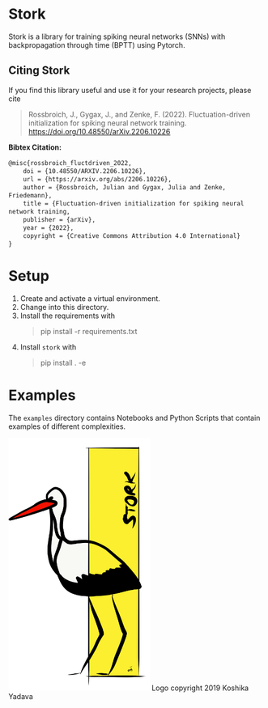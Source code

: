 # Stork

Stork is a library for training spiking neural networks (SNNs) with backpropagation through time (BPTT) using Pytorch.


## Citing Stork

If you find this library useful and use it for your research projects, please cite

> Rossbroich, J., Gygax, J., and Zenke, F. (2022). 
> Fluctuation-driven initialization for spiking neural network training. 
> https://doi.org/10.48550/arXiv.2206.10226


**Bibtex Citation:**
```
@misc{rossbroich_fluctdriven_2022,
    doi = {10.48550/ARXIV.2206.10226},
    url = {https://arxiv.org/abs/2206.10226},
    author = {Rossbroich, Julian and Gygax, Julia and Zenke, Friedemann},
    title = {Fluctuation-driven initialization for spiking neural network training,
    publisher = {arXiv},
    year = {2022},
    copyright = {Creative Commons Attribution 4.0 International}
}   
```
# Setup

1. Create and activate a virtual environment. 
2. Change into this directory.
3. Install the requirements with
    > pip install -r requirements.txt
4. Install `stork` with
    > pip install . -e

# Examples

The `examples` directory contains Notebooks and Python Scripts that contain examples of different complexities. 


![Stork Logo](img/stork_logo_small.png)
Logo copyright 2019 Koshika Yadava


